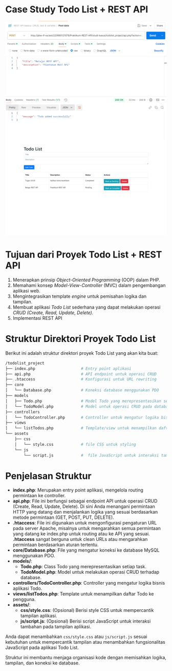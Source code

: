 # Case Study Todo List + REST API

![Todo List](todolist_project/assets/img/img-api-2.png)
![Todo List](todolist_project/assets/img/img-api-1.png)

# Tujuan dari Proyek Todo List + REST API

1. Menerapkan prinsip _Object-Oriented Programming_ (OOP) dalam PHP.
2. Memahami konsep _Model-View-Controller_ (MVC) dalam pengembangan aplikasi web.
3. Mengintegrasikan template _engine_ untuk pemisahan logika dan tampilan.
4. Membuat aplikasi _Todo List_ sederhana yang dapat melakukan operasi _CRUD (Create, Read, Update, Delete)._
5. Implementasi REST API

# Struktur Direktori Proyek Todo List

Berikut ini adalah struktur direktori proyek Todo List yang akan kita buat:

```graphql
/todolist_project
├── index.php                    # Entry point aplikasi
├── api.php                      # API endpoint untuk operasi CRUD
├── .htaccess                    # Konfigurasi untuk URL rewriting
├── core
│   └── Database.php             # Koneksi database menggunakan PDO
├── models
│   ├── Todo.php                 # Model Todo yang merepresentasikan setiap task
│   └── TodoModel.php            # Model untuk operasi CRUD pada database
├── controllers
│   └── TodoController.php       # Controller untuk mengatur logika bisnis Todo
├── views
│   └── listTodos.php            # Template/view untuk menampilkan daftar Todo
└── assets
    ├── css
    │   └── style.css            # file CSS untuk styling
    └── js
        └── script.js            #  file JavaScript untuk interaksi tambahan
```

# Penjelasan Struktur

- **index.php**: Merupakan entry point aplikasi, mengelola routing permintaan ke controller.
- **api.php**: File ini berfungsi sebagai endpoint API untuk operasi CRUD (Create, Read, Update, Delete). Di sini Anda menangani permintaan HTTP yang datang dan menjalankan logika yang sesuai berdasarkan metode permintaan (GET, POST, PUT, DELETE).
- **.htaccess**: File ini digunakan untuk mengonfigurasi pengaturan URL pada server Apache, misalnya untuk mengarahkan semua permintaan yang datang ke index.php untuk routing atau ke API yang sesuai.
  **.htaccess** sangat berguna untuk clean URLs atau mengarahkan permintaan berdasarkan aturan tertentu.
- **core/Database.php**: File yang mengatur koneksi ke database MySQL menggunakan PDO.
- **models/**:
  - **Todo.php**: Class Todo yang merepresentasikan setiap task.
  - **TodoModel.php**: Model untuk melakukan operasi CRUD terhadap database.
- **controllers/TodoController.php**: Controller yang mengatur logika bisnis aplikasi Todo.
- **views/listTodos.php**: Template untuk menampilkan daftar Todo ke pengguna.
- **assets/**:
  - **css/style.css**: (Opsional) Berisi style CSS untuk mempercantik tampilan aplikasi.
  - **js/script.js**: (Opsional) Berisi script JavaScript untuk interaksi tambahan pada tampilan aplikasi.

Anda dapat menambahkan `css/style.css` atau `js/script.js` sesuai kebutuhan untuk mempercantik tampilan atau menambahkan fungsionalitas JavaScript pada aplikasi Todo List.

Struktur ini membantu menjaga organisasi kode dengan memisahkan logika, tampilan, dan koneksi ke database.
